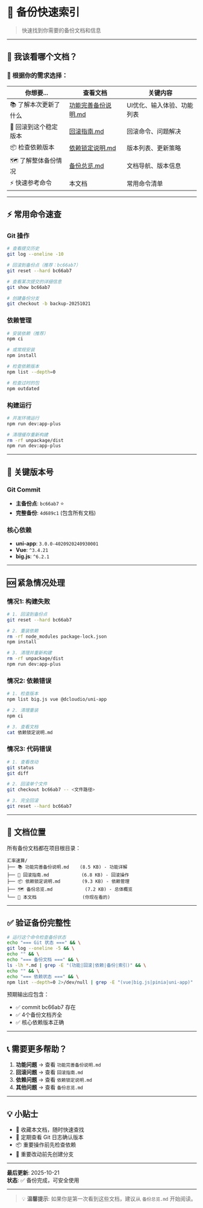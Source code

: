 # 🔖 备份快速索引

> 快速找到你需要的备份文档和信息

---

## 📖 我该看哪个文档？

### 🎯 根据你的需求选择：

| 你想要... | 查看文档 | 关键内容 |
|----------|----------|----------|
| 📚 了解本次更新了什么 | [功能完善备份说明.md](./功能完善备份说明.md) | UI优化、输入体验、功能列表 |
| 🔄 回滚到这个稳定版本 | [回滚指南.md](./回滚指南.md) | 回滚命令、问题解决 |
| 📦 检查依赖版本 | [依赖锁定说明.md](./依赖锁定说明.md) | 版本列表、更新策略 |
| 🗺️ 了解整体备份情况 | [备份总览.md](./备份总览.md) | 文档导航、版本信息 |
| ⚡ 快速参考命令 | 本文档 | 常用命令清单 |

---

## ⚡ 常用命令速查

### Git 操作

```bash
# 查看提交历史
git log --oneline -10

# 回滚到备份点（推荐：bc66ab7）
git reset --hard bc66ab7

# 查看某次提交的详细信息
git show bc66ab7

# 创建备份分支
git checkout -b backup-20251021
```

### 依赖管理

```bash
# 安装依赖（推荐）
npm ci

# 或常规安装
npm install

# 检查依赖版本
npm list --depth=0

# 检查过时的包
npm outdated
```

### 构建运行

```bash
# 开发环境运行
npm run dev:app-plus

# 清理缓存重新构建
rm -rf unpackage/dist
npm run dev:app-plus
```

---

## 🎯 关键版本号

### Git Commit
- **主备份点**: `bc66ab7` ⭐
- **完整备份**: `4d689c1` (包含所有文档)

### 核心依赖
- **uni-app**: `3.0.0-4020920240930001`
- **Vue**: `^3.4.21`
- **big.js**: `^6.2.1`

---

## 🆘 紧急情况处理

### 情况1: 构建失败
```bash
# 1. 回滚到备份点
git reset --hard bc66ab7

# 2. 重装依赖
rm -rf node_modules package-lock.json
npm install

# 3. 清理并重新构建
rm -rf unpackage/dist
npm run dev:app-plus
```

### 情况2: 依赖错误
```bash
# 1. 检查版本
npm list big.js vue @dcloudio/uni-app

# 2. 清理重装
npm ci

# 3. 查看文档
cat 依赖锁定说明.md
```

### 情况3: 代码错误
```bash
# 1. 查看改动
git status
git diff

# 2. 回滚单个文件
git checkout bc66ab7 -- <文件路径>

# 3. 完全回滚
git reset --hard bc66ab7
```

---

## 📂 文档位置

所有备份文档都在项目根目录：

```
汇率速算/
├── 📚 功能完善备份说明.md    (8.5 KB) - 功能详解
├── 🔄 回滚指南.md            (6.8 KB) - 回滚操作
├── 📦 依赖锁定说明.md        (9.3 KB) - 依赖管理
├── 🗺️ 备份总览.md            (7.2 KB) - 总体概览
└── 🔖 本文档                 (你现在看的)
```

---

## ✅ 验证备份完整性

```bash
# 运行这个命令检查备份状态
echo "=== Git 状态 ===" && \
git log --oneline -5 && \
echo "" && \
echo "=== 备份文档 ===" && \
ls -lh *.md | grep -E "(功能|回滚|依赖|备份|索引)" && \
echo "" && \
echo "=== 依赖状态 ===" && \
npm list --depth=0 2>/dev/null | grep -E "(vue|big.js|pinia|uni-app)"
```

预期输出应包含：
- ✅ commit bc66ab7 存在
- ✅ 4个备份文档齐全
- ✅ 核心依赖版本正确

---

## 📞 需要更多帮助？

1. **功能问题** → 查看 `功能完善备份说明.md`
2. **回滚问题** → 查看 `回滚指南.md`
3. **依赖问题** → 查看 `依赖锁定说明.md`
4. **其他问题** → 查看 `备份总览.md`

---

## 💡 小贴士

- 📌 收藏本文档，随时快速查找
- 🔄 定期查看 Git 日志确认版本
- 📦 重要操作前先检查依赖
- 💾 重要改动前先创建分支

---

**最后更新**: 2025-10-21  
**状态**: ✅ 备份完成，可安全使用

---

> 💡 **温馨提示**: 如果你是第一次看到这些文档，建议从 `备份总览.md` 开始阅读。


